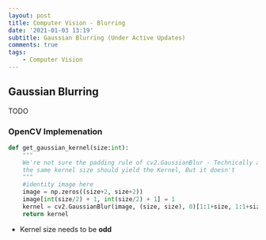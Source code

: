 ```yaml
---
layout: post
title: Computer Vision - Blurring
date: '2021-01-03 13:19'
subtitle: Gaussian Blurring (Under Active Updates)
comments: true
tags:
    - Computer Vision
---
```


## Gaussian Blurring

TODO

### OpenCV Implemenation 

```python
def get_gaussian_kernel(size:int): 
    """
    We're not sure the padding rule of cv2.GaussianBlur - Technically applying the identity image with 
    the same kernel size should yield the Kernel, But it doesn't
    """
    #identity image here
    image = np.zeros((size+2, size+2))
    image[int(size/2) + 1, int(size/2) + 1] = 1
    kernel = cv2.GaussianBlur(image, (size, size), 0)[1:1+size, 1:1+size]
    return kernel
```

- Kernel size needs to be **odd**
